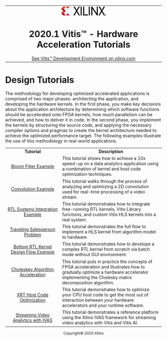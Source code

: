 ﻿<table width="100%">
 <tr width="100%">
    <td align="center"><img src="https://raw.githubusercontent.com/Xilinx/Image-Collateral/main/xilinx-logo.png" width="30%"/><h1>2020.1 Vitis™ - Hardware Acceleration Tutorials</h1>
    <a href="https://www.xilinx.com/products/design-tools/vitis.html">See Vitis™ Development Environment on xilinx.com</a>
    </td>
 </tr>
</table>


# Design Tutorials

The methodology for developing optimized accelerated applications is comprised of two major phases: architecting the application, and developing the hardware kernels. In the first phase, you make key decisions about the application architecture by determining which software functions should be accelerated onto FPGA kernels, how much parallelism can be achieved, and how to deliver it in code. In the second phase, you implement the kernels by structuring the source code, and applying the necessary compiler options and pragmas to create the kernel architecture needed to achieve the optimized performance target. The following examples illustrate the use of this methodology in real-world applications.


<table style="width:100%">
 <tr>
 <td width="35%" align="center"><b>Tutorial</b>
 <td width="65%" align="center"><b>Description</b>
 </tr>
 <tr>
 <td align="center"><a href="./Design_Tutorials/02-bloom/README.md">Bloom Filter Example</a></td>
 <td>This tutorial shows how to achieve a 10x speed-up on a data analytics application using a combination of kernel and host code optimization techniques.</td>
 </tr>
 <tr>
 <td align="center"><a href="./Design_Tutorials/01-convolution-tutorial/README.md">Convolution Example</a></td>
 <td>This tutorial walks through the process of analyzing and optimizing a 2D convolution used for real-time processing of a video stream.</td>
 </tr>
 <tr>
 <td align="center"><a href="./Design_Tutorials/03-rtl_stream_kernel_integration/README.md">RTL Systems Integration Example</a></td>
 <td>This tutorial demonstrates how to integrate free-running RTL kernels, Vitis Library functions, and custom Vitis HLS kernels into a real system.</td>
 </tr>
<tr>
 <td align="center"><a href="./Design_Tutorials/04-traveling-salesperson/README.md">Traveling Salesperson Problem</a></td>
 <td>This tutorial demonstrates the full flow to implement a HLS kernel from algorithm model to hardware.</td>
</tr>
<tr>
 <td align="center"><a href="./Design_Tutorials/05-bottom_up_rtl_kernel/README.md">Bottom RTL Kernel Design Flow Example</a></td>
 <td>This tutorial demonstrates how to develope a complex RTL kernel from scratch via batch mode without GUI environment.</td>
 </tr>
 <tr>
 <td align="center"><a href="./Design_Tutorials/06-cholesky-accel/">Choleskey Algorithm Acceleration </a></td>
 <td>This tutorial puts in practice the concepts of FPGA acceleration and illustrates how to gradually optimize a hardware accelerator implementing the Cholesky matrix decomposition algorithm.</td>
 </tr>
  <tr>
 <td align="center"><a href="./Design_Tutorials/07-host-code-opt/">XRT Host Code Optimization</a></td>
 <td>This tutorial demonstrates how to optimize your CPU host code to get the most out of interaction between your hardware accelerators and your runtime software.</td>
 </tr>
 <tr>
 <td align="center"><a href="./Design_Tutorials/08-ivas-ml/">Streaming Video Analytics with IVAS</a></td>
 <td>This tutorial demonstrates a reference platform using the Xilinx IVAS framework for streaming video analytics with Vitis and Vitis AI.</td>
 </tr>
</table>


<p align="center"><sup>Copyright&copy; 2020 Xilinx</sup></p>
